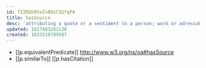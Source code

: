 ```yaml
---
id: fZZRGb9VxZv0OsCSGfgFA
title: hasSource
desc: 'attributing a quote or a sentiment to a person; work or adressable resource'
updated: 1637403201130
created: 1633220799587
---
```


- [[p.equivalentPredicate]] http://www.w3.org/ns/oa#hasSource
- [[p.similarTo]] [[p.hasCitation]]
